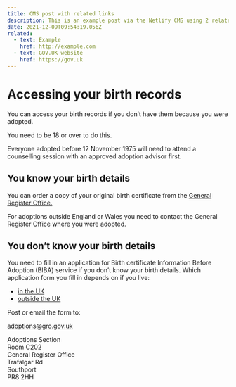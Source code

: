 ```yaml
---
title: CMS post with related links
description: This is an example post via the Netlify CMS using 2 related links.
date: 2021-12-09T09:54:19.056Z
related:
  - text: Example
    href: http://example.com
  - text: GOV.UK website
    href: https://gov.uk
---
```

# Accessing your birth records

You can access your birth records if you don’t have them because you were adopted.

You need to be 18 or over to do this.

Everyone adopted before 12 November 1975 will need to attend a counselling session with an approved adoption advisor first.

## You know your birth details

You can order a copy of your original birth certificate from the [General Register Office.](http://www.gro.gov.uk/gro/content/certificates/default.asp)

For adoptions outside England or Wales you need to contact the General Register Office where you were adopted.

## You don’t know your birth details

You need to fill in an application for Birth certificate Information Before Adoption (BIBA) service if you don’t know your birth details. Which application form you fill in depends on if you live:

* [in the UK](https://www.gov.uk/government/publications/application-or-access-to-birth-records)
* [outside the UK](https://www.gov.uk/government/publications/application-or-access-to-birth-records-outside-england-and-wales)

Post or email the form to:

[adoptions@gro.gov.uk](mailto:adoptions@gro.gov.uk)

Adoptions Section\
Room C202\
General Register Office\
Trafalgar Rd\
Southport\
PR8 2HH